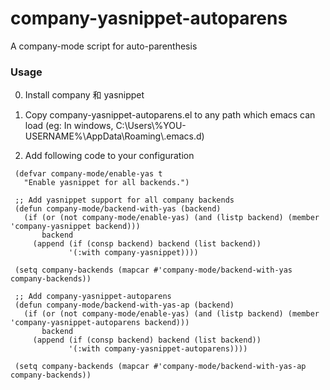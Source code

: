 # company-yasnippet-autoparens
A company-mode script for auto-parenthesis

### Usage

0. Install company 和 yasnippet

2. Copy company-yasnippet-autoparens.el to any path which emacs can load (eg: In windows, C:\Users\\%YOU-USERNAME%\AppData\Roaming\\.emacs.d\)

3. Add following code to your configuration
```
 (defvar company-mode/enable-yas t
   "Enable yasnippet for all backends.")

 ;; Add yasnippet support for all company backends
 (defun company-mode/backend-with-yas (backend)
   (if (or (not company-mode/enable-yas) (and (listp backend) (member 'company-yasnippet backend)))
       backend
     (append (if (consp backend) backend (list backend))
             '(:with company-yasnippet))))

 (setq company-backends (mapcar #'company-mode/backend-with-yas company-backends))

 ;; Add company-yasnippet-autoparens
 (defun company-mode/backend-with-yas-ap (backend)
   (if (or (not company-mode/enable-yas) (and (listp backend) (member 'company-yasnippet-autoparens backend)))
       backend
     (append (if (consp backend) backend (list backend))
             '(:with company-yasnippet-autoparens))))

 (setq company-backends (mapcar #'company-mode/backend-with-yas-ap company-backends))
```
